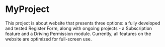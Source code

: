 # MyProject
This project is about website that presents three options: a fully developed and tested Register Form, along with ongoing projects - a Subscription feature and a Driving Permission module. Currently, all features on the website are optimized for full-screen use. 
